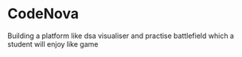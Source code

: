# CodeNova
Building a platform like dsa visualiser and practise battlefield which a student will enjoy like game
